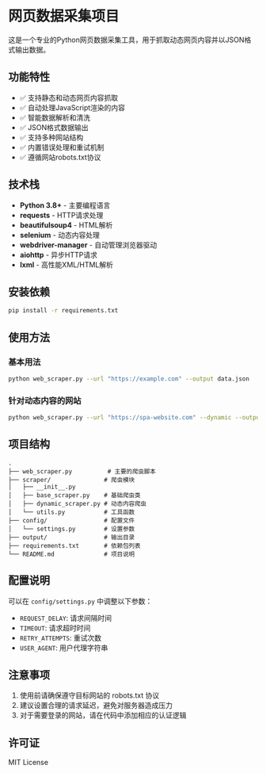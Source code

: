 # 网页数据采集项目

这是一个专业的Python网页数据采集工具，用于抓取动态网页内容并以JSON格式输出数据。

## 功能特性

- ✅ 支持静态和动态网页内容抓取
- ✅ 自动处理JavaScript渲染的内容
- ✅ 智能数据解析和清洗
- ✅ JSON格式数据输出
- ✅ 支持多种网站结构
- ✅ 内置错误处理和重试机制
- ✅ 遵循网站robots.txt协议

## 技术栈

- **Python 3.8+** - 主要编程语言
- **requests** - HTTP请求处理
- **beautifulsoup4** - HTML解析
- **selenium** - 动态内容处理
- **webdriver-manager** - 自动管理浏览器驱动
- **aiohttp** - 异步HTTP请求
- **lxml** - 高性能XML/HTML解析

## 安装依赖

```bash
pip install -r requirements.txt
```

## 使用方法

### 基本用法

```bash
python web_scraper.py --url "https://example.com" --output data.json
```

### 针对动态内容的网站

```bash
python web_scraper.py --url "https://spa-website.com" --dynamic --output data.json
```

## 项目结构

```
.
├── web_scraper.py          # 主要的爬虫脚本
├── scraper/               # 爬虫模块
│   ├── __init__.py
│   ├── base_scraper.py    # 基础爬虫类
│   ├── dynamic_scraper.py # 动态内容爬虫
│   └── utils.py           # 工具函数
├── config/                # 配置文件
│   └── settings.py        # 设置参数
├── output/                # 输出目录
├── requirements.txt       # 依赖包列表
└── README.md              # 项目说明

```

## 配置说明

可以在 `config/settings.py` 中调整以下参数：

- `REQUEST_DELAY`: 请求间隔时间
- `TIMEOUT`: 请求超时时间
- `RETRY_ATTEMPTS`: 重试次数
- `USER_AGENT`: 用户代理字符串

## 注意事项

1. 使用前请确保遵守目标网站的 robots.txt 协议
2. 建议设置合理的请求延迟，避免对服务器造成压力
3. 对于需要登录的网站，请在代码中添加相应的认证逻辑

## 许可证

MIT License